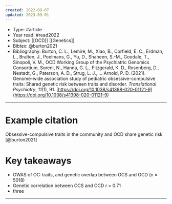 ```yaml
---
created: 2022-09-07
updated: 2023-09-01
---
```


* Type: #article
* Year read: #read2022
* Subject: [[OCD]] [[Genetics]]
* Bibtex: @burton2021
* Bibliography: Burton, C. L., Lemire, M., Xiao, B., Corfield, E. C., Erdman, L., Bralten, J., Poelmans, G., Yu, D., Shaheen, S.-M., Goodale, T., Sinopoli, V. M., OCD Working Group of the Psychiatric Genomics Consortium, Soreni, N., Hanna, G. L., Fitzgerald, K. D., Rosenberg, D., Nestadt, G., Paterson, A. D., Strug, L. J., … Arnold, P. D. (2021). Genome-wide association study of pediatric obsessive-compulsive traits: Shared genetic risk between traits and disorder. _Translational Psychiatry_, _11_(1), 91. [https://doi.org/10.1038/s41398-020-01121-9](https://doi.org/10.1038/s41398-020-01121-9)
---
# Example citation

Obsessive-compulsive traits in the community and OCD share genetic risk [@burton2021]

# Key takeaways
* GWAS of OC-traits, and genetic overlap between OCS and OCD (n = 5018)
* Genetic correlation between OCS and OCD *r* = 0.71
* three

---